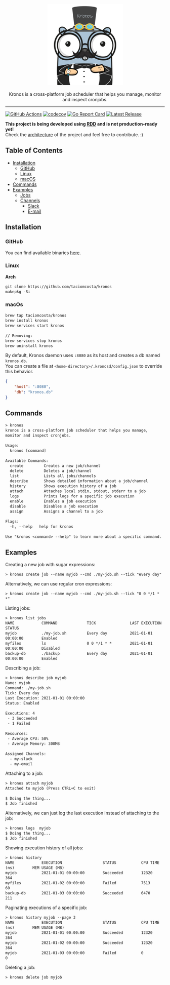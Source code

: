 <p align="center">
  <img src="./docs/kronos.png">
  <br><br>
  Kronos is a cross-platform job scheduler that helps you manage, monitor and inspect cronjobs.
</p>

---

[![GitHub Actions](https://github.com/taciomcosta/kronos/workflows/main/badge.svg)](https://github.com/taciomcosta/kronos/actions)
[![codecov](https://codecov.io/gh/taciomcosta/kronos/branch/master/graph/badge.svg?token=bVwkHbOHOk)](https://codecov.io/gh/taciomcosta/kronos)
[![Go Report Card](https://goreportcard.com/badge/github.com/taciomcosta/kronos)](https://goreportcard.com/report/github.com/taciomcosta/kronos)
[![Latest Release](https://img.shields.io/github/v/release/taciomcosta/kronos?include_prereleases)](https://github.com/taciomcosta/kronos/releases/latest)

**This project is being developed using [RDD](https://tom.preston-werner.com/2010/08/23/readme-driven-development.html) and is not production-ready yet!**
<br>Check the [architecture](docs/ARCHITECTURE.md) of the project and feel free to contribute. :)

## Table of Contents
- [Installation](#Installation)
  - [GitHub](#GitHub)
  - [Linux](#Linux)
  - [macOS](#macOS)
- [Commands](#Commands)
- [Examples](#Examples)
  - [Jobs](#Jobs)
  - [Channels](#Channels)
    - [Slack](#Slack)
    - [E-mail](#Email)


## Installation
### GitHub
You can find available binaries [here](https://github.com/taciomcosta/kronos/releases).

### Linux

**Arch**
```
git clone https://github.com/taciomcosta/kronos
makepkg -Si
```

### macOs
```
brew tap taciomcosta/kronos
brew install kronos
brew services start kronos

// Removing: 
brew services stop kronos
brew uninstall kronos
```

By default, Kronos daemon uses `:8080` as its host and creates a db named
`kronos.db`. <br>
You can create a file at `<home-directory>/.kronosd/config.json`
to override this behavior.
```json
{
    "host": ":8080",
    "db": "kronos.db"
}
```


## Commands
```
> kronos
kronos is a cross-platform job scheduler that helps you manage, monitor and inspect cronjobs.

Usage:
  kronos [command]

Available Commands:
  create         Creates a new job/channel
  delete         Deletes a job/channel
  list           Lists all jobs/channels
  describe       Shows detailed information about a job/channel
  history        Shows execution history of a job
  attach         Attaches local stdin, stdout, stderr to a job
  logs           Prints logs for a specific job execution
  enable         Enables a job execution
  disable        Disables a job execution
  assign         Assigns a channel to a job

Flags:
  -h, --help   help for kronos

Use "kronos <command> --help" to learn more about a specific command.
```

## Examples

Creating a new job with sugar expressions: 
```
> kronos create job --name myjob --cmd ./my-job.sh --tick "every day"
```
Alternatively, we can use regular cron expressions:
```
> kronos create job --name myjob --cmd ./my-job.sh --tick "0 0 */1 * *"
```

Listing jobs:
```
> kronos list jobs
NAME            COMMAND             TICK               LAST EXECUTION             STATUS
myjob           ./my-job.sh         Every day          2021-01-01 00:00:00        Enabled 
myfiles         ls                  0 0 */1 * *        2021-01-01 00:00:00        Disabled
backup-db       ./backup            Every day          2021-01-01 00:00:00        Enabled
```

Describing a job:
```
> kronos describe job myjob
Name: myjob
Command: ./my-job.sh
Tick: Every day
Last Execution: 2021-01-01 00:00:00
Status: Enabled

Executions: 4 
 - 3 Succeeded
 - 1 Failed

Resources:
 - Average CPU: 50%
 - Average Memory: 300MB
 
Assigned Channels:
  - my-slack
  - my-email
```

Attaching to a job:
```
> kronos attach myjob
Attached to myjob (Press CTRL+C to exit)

$ Doing the thing...
$ Job finished
```

Alternatively, we can just log the last execution instead of attaching to the job:
```
> kronos logs  myjob
$ Doing the thing...
$ Job finished
```

Showing execution history of all jobs:
```
> kronos history
NAME            EXECUTION                  STATUS           CPU TIME (ns)        MEM USAGE (MB)
myjob           2021-01-01 00:00:00        Succeeded        12320                364
myfiles         2021-01-02 00:00:00        Failed           7513                 60
backup-db       2021-01-03 00:00:00        Succeeded        6470                 211
```

Paginating executions of a specific job:
```
> kronos history myjob --page 3
NAME            EXECUTION                  STATUS           CPU TIME (ns)        MEM USAGE (MB)
myjob           2021-01-01 00:00:00        Succeeded        12320                364
myjob           2021-01-02 00:00:00        Succeeded        12320                364
myjob           2021-01-03 00:00:00        Failed           0                    0
```


Deleting a job:
```
> kronos delete job myjob
```

